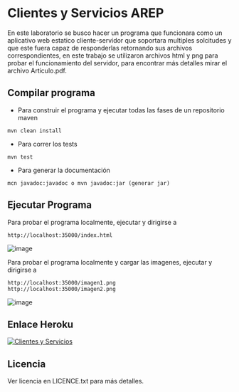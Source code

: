 # Clientes y Servicios AREP 

En este laboratorio se busco hacer un programa que funcionara como un aplicativo web estatico cliente-servidor que soportara
multiples solcitudes y que este fuera capaz de responderlas retornando sus archivos correspondientes, en este trabajo
se utilizaron archivos html y png para probar el funcionamiento del servidor, para encontrar más detalles mirar el archivo 
Articulo.pdf.


## Compilar programa
- Para construir el programa y ejecutar todas las fases de un repositorio maven
```
mvn clean install
``` 
- Para correr los tests
```
mvn test
```
- Para generar la documentación
```
mcn javadoc:javadoc o mvn javadoc:jar (generar jar)
```

## Ejecutar Programa
Para probar el programa localmente, ejecutar y dirigirse a
```
http://localhost:35000/index.html
```
![image](https://user-images.githubusercontent.com/59893804/133163939-095b9504-6fd6-48e6-b69e-05aa961230cb.png)


Para probar el programa localmente y cargar las imagenes, ejecutar y dirigirse a
```
http://localhost:35000/imagen1.png
http://localhost:35000/imagen2.png
```
![image](https://user-images.githubusercontent.com/59893804/133164040-e4732f5e-f731-404c-98a5-09c6747d832e.png)

## Enlace Heroku
[![Clientes y Servicios ](https://www.herokucdn.com/deploy/button.png)](https://clientesyservicios-arep.herokuapp.com/index.html)

## Licencia
Ver licencia en LICENCE.txt para más detalles.